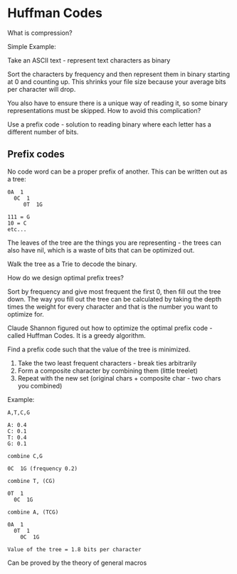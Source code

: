 # Huffman Codes

What is compression?

Simple Example:

Take an ASCII text - represent text characters as binary

Sort the characters by frequency and then represent them in binary starting at 0
and counting up. This shrinks your file size because your average bits per
character will drop.

You also have to ensure there is a unique way of reading it, so some binary
representations must be skipped. How to avoid this complication?

Use a prefix code - solution to reading binary where each letter has a different
number of bits.

## Prefix codes

No code word can be a proper prefix of another. This can be written out as a
tree:

```
0A  1
  0C  1
     0T  1G

111 = G
10 = C
etc...
```

The leaves of the tree are the things you are representing - the trees can also
have nil, which is a waste of bits that can be optimized out.

Walk the tree as a Trie to decode the binary.

How do we design optimal prefix trees?

Sort by frequency and give most frequent the first 0, then fill out the tree
down. The way you fill out the tree can be calculated by taking the depth times
the weight for every character and that is the number you want to optimize for.

Claude Shannon figured out how to optimize the optimal prefix code - called
Huffman Codes. It is a greedy algorithm.

Find a prefix code such that the value of the tree is minimized.

1. Take the two least frequent characters - break ties arbitrarily
2. Form a composite character by combining them (little treelet)
3. Repeat with the new set (original chars + composite char - two chars you
   combined)

Example:

```
A,T,C,G

A: 0.4
C: 0.1
T: 0.4
G: 0.1

combine C,G

0C  1G (frequency 0.2)

combine T, (CG)

0T  1
  0C  1G

combine A, (TCG)

0A  1
  0T  1
    0C  1G

Value of the tree = 1.8 bits per character
```

Can be proved by the theory of general macros
